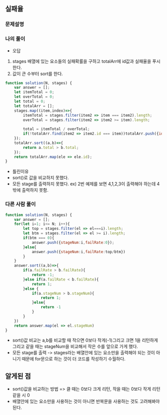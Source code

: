 ## 실패율
### 문제설명
### 나의 풀이 
- 오답
1. stages 배열에 있는 요소들의 실패확률을 구하고 totalArr에 id값과 실패율을 푸시한다.
2. 값이 큰 수부터 sort를 한다.
```jsx
function solution(N, stages) {
    var answer = [];
    let itemTotal = 0;
    let overTotal = 0;
    let total = 0;
    let totalArr = [];
    stages.map((item,index)=>{
        itemTotal = stages.filter(item2 => item === item2).length;
        overTotal = stages.filter(item2 => item2 >= item).length;
      
        total = itemTotal / overTotal;
        if(!totalArr.find(item2 => item2.id === item))totalArr.push({id:item,total})
    });
    totalArr.sort((a,b)=>{
        return a.total > b.total;     
    });
    return totalArr.map(ele => ele.id);
}
```
- 틀린이유
- sort()로 값을 비교하지 못했다.
- 모든 stage를 출력하지 못했다. ex) 2번 예제를 보면 4,1,2,3이 출력해야 하는데 4밖에 출력하지 못함.
### 다른 사람 풀이 
```jsx
function solution(N, stages) {
    var answer = [];
    for(let i=1; i<= N; i++){
        let top = stages.filter(el => el===i).length;
        let btm = stages.filter(el => el >= i).length;
        if(btm === 0){
            answer.push({stageNum:i,failRate:0});
        }else{
            answer.push({stageNum:i,failRate:top/btm})
        }
    }
    answer.sort((a,b)=>{
        if(a.failRate > b.failRate){
            return -1;
        }else if(a.failRate < b.failRate){
            return 1;
        }else {
            if(a.stageNum > b.stageNum){
                return 1;
            }else{
                return -1
            }
        }
    })
    return answer.map(el => el.stageNum)
}
```
- sort()값 비교는 a,b를 비교할 때 작으면 0보다 작게(-1)그리고 크면 1을 리턴하게 그리고 같을 때는 stageNum을 비교해서 작은 수를 앞으로 가게 했다.
- 모든 stage를 출력 -> stages라는 배열안에 있는 요소만을 출력해야 되는 것이 아니기 때문에 for문으로 하는 것이 더 코드를 작성하기 수월하다.
## 알게된 점 
- sort()값을 비교하는 방법 => 클 때는 0보다 크게 리턴, 작을 때는 0보다 작게 리턴 같을 시 0
- 배열안에 있는 요소만을 사용하는 것이 아니면 반복문을 사용하는 것도 고려해봐야 된다.
